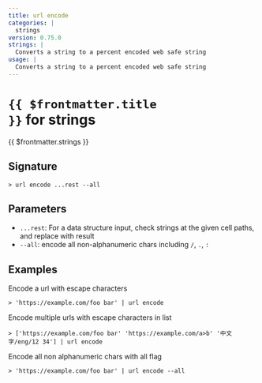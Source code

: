 ```yaml
---
title: url encode
categories: |
  strings
version: 0.75.0
strings: |
  Converts a string to a percent encoded web safe string
usage: |
  Converts a string to a percent encoded web safe string
---
```


# <code>{{ $frontmatter.title }}</code> for strings

<div class='command-title'>{{ $frontmatter.strings }}</div>

## Signature

```> url encode ...rest --all```

## Parameters

 -  `...rest`: For a data structure input, check strings at the given cell paths, and replace with result
 -  `--all`: encode all non-alphanumeric chars including `/`, `.`, `:`

## Examples

Encode a url with escape characters
```shell
> 'https://example.com/foo bar' | url encode
```

Encode multiple urls with escape characters in list
```shell
> ['https://example.com/foo bar' 'https://example.com/a>b' '中文字/eng/12 34'] | url encode
```

Encode all non alphanumeric chars with all flag
```shell
> 'https://example.com/foo bar' | url encode --all
```
